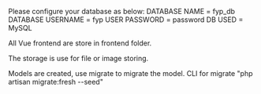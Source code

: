 Please configure your database as below:
DATABASE NAME = fyp_db
DATABASE USERNAME = fyp
USER PASSWORD = password
DB USED = MySQL

All Vue frontend are store in frontend folder.

The storage is use for file or image storing.

Models are created, use migrate to migrate the model.
CLI for migrate "php artisan migrate:fresh --seed"
